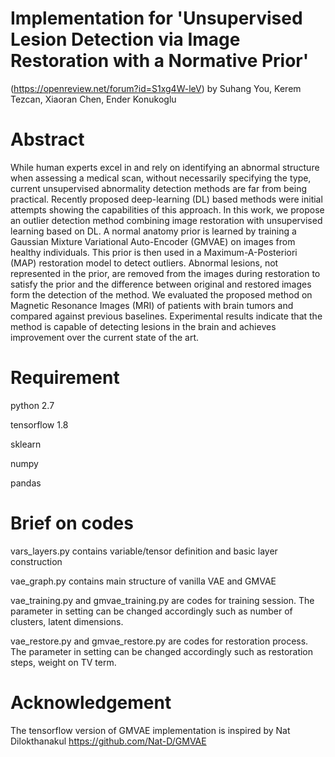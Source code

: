 # Implementation for 'Unsupervised Lesion Detection via Image Restoration with a Normative Prior'
(https://openreview.net/forum?id=S1xg4W-leV) by Suhang You, Kerem Tezcan, Xiaoran Chen, Ender Konukoglu

# Abstract
While human experts excel in and rely on identifying an abnormal structure when assessing a medical scan, without necessarily specifying the type, current unsupervised abnormality detection methods are far from being practical. Recently proposed deep-learning (DL) based methods were initial attempts showing the capabilities of this approach. In this work, we propose an outlier detection method combining image restoration with unsupervised learning based on DL. A normal anatomy prior is learned by training a Gaussian Mixture Variational Auto-Encoder (GMVAE) on images from healthy individuals. This prior is then used in a Maximum-A-Posteriori (MAP) restoration model to detect outliers. Abnormal lesions, not represented in the prior, are removed from the images during restoration to satisfy the prior and the difference between original and restored images form the detection of the method. We evaluated the proposed method on Magnetic Resonance Images (MRI) of patients with brain tumors and compared against previous baselines. Experimental results indicate that the method is capable of detecting lesions in the brain and achieves improvement over the current state of the art.
# Requirement
python 2.7

tensorflow 1.8

sklearn

numpy

pandas

# Brief on codes
vars_layers.py contains variable/tensor definition and basic layer construction

vae_graph.py contains main structure of vanilla VAE and GMVAE

vae_training.py and gmvae_training.py are codes for training session. The parameter in setting can be changed accordingly such as number of clusters, latent dimensions.

vae_restore.py and gmvae_restore.py are codes for restoration process. The parameter in setting can be changed accordingly such as restoration steps, weight on TV term.

# Acknowledgement
The tensorflow version of GMVAE implementation is inspired by Nat Dilokthanakul https://github.com/Nat-D/GMVAE
